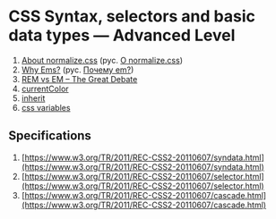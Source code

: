 # CSS Syntax, selectors and basic data types — Advanced Level
1. [About normalize.css](http://nicolasgallagher.com/about-normalize-css/) (рус. [О normalize.css](https://htmlacademy.ru/blog/64))
2. [Why Ems?](https://css-tricks.com/why-ems/) (рус. [Почему em?](https://habrahabr.ru/post/157957/))
3. [REM vs EM – The Great Debate](http://zellwk.com/blog/rem-vs-em/)
4. [currentColor](https://css-tricks.com/currentcolor/)
5. [inherit](https://developer.mozilla.org/ru/docs/Web/CSS/inherit)
6. [css variables](https://developers.google.com/web/updates/2016/02/css-variables-why-should-you-care)


## Specifications

1. [https://www.w3.org/TR/2011/REC-CSS2-20110607/syndata.html](https://www.w3.org/TR/2011/REC-CSS2-20110607/syndata.html)
2. [https://www.w3.org/TR/2011/REC-CSS2-20110607/selector.html](https://www.w3.org/TR/2011/REC-CSS2-20110607/selector.html)
3. [https://www.w3.org/TR/2011/REC-CSS2-20110607/cascade.html](https://www.w3.org/TR/2011/REC-CSS2-20110607/cascade.html)

